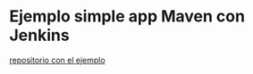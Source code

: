 # Ejemplo simple app Maven con Jenkins

[repositorio con el ejemplo](https://github.com/isx46410800/simple-java-maven-app)
